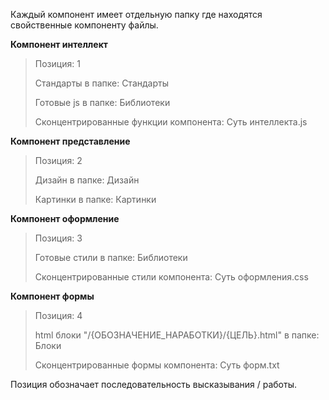 Каждый компонент имеет отдельную папку где находятся свойственные компоненту файлы.

**Компонент интеллект**
> Позиция: 1
> 
> Стандарты в папке: Стандарты
> 
> Готовые js в папке: Библиотеки
> 
> Сконцентрированные функции компонента: Суть интеллекта.js

**Компонент представление**
> Позиция: 2
> 
> Дизайн в папке: Дизайн
> 
> Картинки в папке: Картинки

**Компонент оформление**
> Позиция: 3
> 
> Готовые стили в папке: Библиотеки
> 
> Сконцентрированные стили компонента: Суть оформления.css

**Компонент формы**
> Позиция: 4
> 
> html блоки "/{ОБОЗНАЧЕНИЕ_НАРАБОТКИ}/{ЦЕЛЬ}.html" в папке: Блоки
> 
> Сконцентрированные формы компонента: Суть форм.txt

Позиция обозначает последовательность высказывания / работы.
